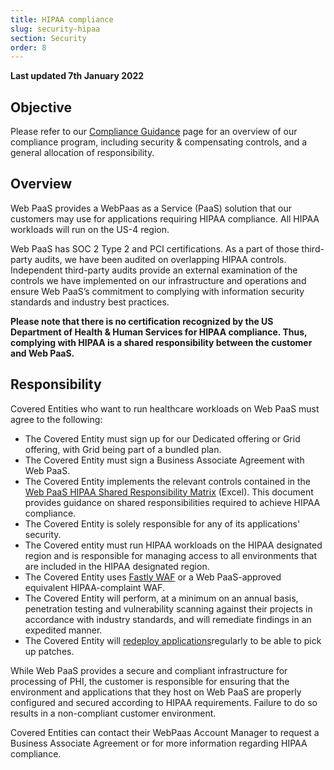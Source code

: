 ```yaml
---
title: HIPAA compliance
slug: security-hipaa
section: Security
order: 8
---
```


**Last updated 7th January 2022**



## Objective  

Please refer to our [Compliance Guidance](https://docs.platform.sh/security/compliance-guidance.html) page for an overview of our compliance program, including security & compensating controls, and a general allocation of responsibility.

## Overview

Web PaaS provides a WebPaas as a Service (PaaS) solution that our customers may use for applications requiring HIPAA compliance. All HIPAA workloads will run on the US-4 region.

Web PaaS has SOC 2 Type 2 and PCI certifications. As a part of those third-party audits, we have been audited on overlapping HIPAA controls. Independent third-party audits provide an external examination of the controls we have implemented on our infrastructure and operations and ensure Web PaaS’s commitment to complying with information security standards and industry best practices.

**Please note that there is no certification recognized by the US Department of Health & Human Services for HIPAA compliance. Thus, complying with HIPAA is a shared responsibility between the customer and Web PaaS.**

## Responsibility

Covered Entities who want to run healthcare workloads on Web PaaS must agree to the following:

* The Covered Entity must sign up for our Dedicated offering or Grid offering, with Grid being part of a bundled plan.
* The Covered Entity must sign a Business Associate Agreement with Web PaaS.
* The Covered Entity implements the relevant controls contained in the [Web PaaS HIPAA Shared Responsibility Matrix](https://docs.google.com/spreadsheets/d/1Wsve74Bn8ljfE2vJbN1g8vZA4Jd5_lokmZxgUPcJ98k/edit?usp=sharing) (Excel). This document provides guidance on shared responsibilities required to achieve HIPAA compliance. 
* The Covered Entity is solely responsible for any of its applications' security.
* The Covered entity must run HIPAA workloads on the HIPAA designated region and is responsible for managing access to all environments that are included in the HIPAA designated region.
* The Covered Entity uses [Fastly WAF](https://docs.fastly.com/products/hipaa-compliant-caching-and-delivery) or a Web PaaS-approved equivalent HIPAA-complaint WAF. 
* The Covered Entity will perform, at a minimum on an annual basis, penetration testing and vulnerability scanning against their projects in accordance with industry standards, and will remediate findings in an expedited manner.
* The Covered Entity will [redeploy applications](https://docs.platform.sh/security/updates.html)regularly to be able to pick up patches.

While Web PaaS provides a secure and compliant infrastructure for processing of PHI, the customer is responsible for ensuring that the environment and applications that they host on Web PaaS are properly configured and secured according to HIPAA requirements. Failure to do so results in a non-compliant customer environment.

Covered Entities can contact their WebPaas Account Manager to request a Business Associate Agreement or for more information regarding HIPAA compliance.
